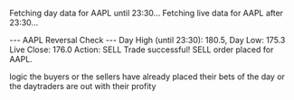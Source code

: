 Fetching day data for AAPL until 23:30...
Fetching live data for AAPL after 23:30...

--- AAPL Reversal Check ---
Day High (until 23:30): 180.5, Day Low: 175.3
Live Close: 176.0
Action: SELL
Trade successful! SELL order placed for AAPL.

logic the buyers or the sellers have already placed their bets of the day or the daytraders are out with their profity
